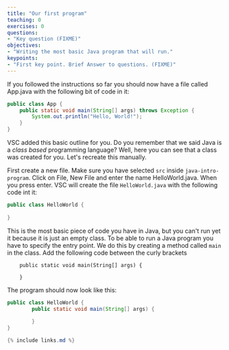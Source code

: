 ```yaml
---
title: "Our first program"
teaching: 0
exercises: 0
questions:
- "Key question (FIXME)"
objectives:
- "Writing the most basic Java program that will run."
keypoints:
- "First key point. Brief Answer to questions. (FIXME)"
---
```

If you followed the instructions so far you should now have a file called App.java with the following bit of code in it:

```java
public class App {
    public static void main(String[] args) throws Exception {
        System.out.println("Hello, World!");
    }
}

```
VSC added this basic outline for you. Do you remember that we said Java is a *class based* programming language? Well, here you can see that a class was created for you. Let's recreate this manually.

First create a new file. Make sure you have selected `src` inside `java-intro-program`. Click on File, New File and enter the name HelloWorld.java. When you press enter. VSC will create the file `HelloWorld.java` with the following code int it:
```java
public class HelloWorld {
    
}
```
This is the most basic piece of code you have in Java, but you can't run yet it because it is just an empty class. To be able to run a Java program you have to specify the entry point. We do this by creating a method called `main` in the class. Add the following code between the curly brackets

```
    public static void main(String[] args) {

    }
```

The program should now look like this:
```java
public class HelloWorld {
        public static void main(String[] args) {
            
        }
}

{% include links.md %}

